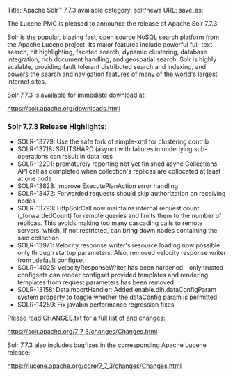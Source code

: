 Title: Apache Solr™ 7.7.3 available
category: solr/news
URL: 
save_as: 

The Lucene PMC is pleased to announce the release of Apache Solr 7.7.3.

Solr is the popular, blazing fast, open source NoSQL search platform from the Apache Lucene project. Its major features include powerful full-text search, hit highlighting, faceted search, dynamic clustering, database integration, rich document handling, and geospatial search. Solr is highly scalable, providing fault tolerant distributed search and indexing, and powers the search and navigation features of many of the world's largest internet sites.

Solr 7.7.3 is available for immediate download at:

  <https://solr.apache.org/downloads.html>

### Solr 7.7.3 Release Highlights:

* SOLR-13779: Use the safe fork of simple-xml for clustering contrib
* SOLR-13718: SPLITSHARD (async) with failures in underlying sub-operations can result in data loss
* SOLR-12291: prematurely reporting not yet finished async Collections API call as completed when collection's replicas are collocated at least at one node
* SOLR-13828: Improve ExecutePlanAction error handling
* SOLR-13472: Forwarded requests should skip authorization on receiving nodes
* SOLR-13793: HttpSolrCall now maintains internal request count (_forwardedCount) for remote queries and limits them to
  the number of replicas. This avoids making too many cascading calls to remote servers, which, if not restricted, can
  bring down nodes containing the said collection
* SOLR-13971: Velocity response writer's resource loading now possible only through startup parameters. Also, removed velocity 
  response writer from _default configset
* SOLR-14025: VelocityResponseWriter has been hardened - only trusted configsets can render configset provided
  templates and rendering templates from request parameters has been removed.
* SOLR-13158: DataImportHandler: Added enable.dih.dataConfigParam system property to toggle whether the dataConfig param
  is permitted
* SOLR-14259: Fix javabin performance regression fixes 

Please read CHANGES.txt for a full list of and changes:

  <https://solr.apache.org/7_7_3/changes/Changes.html>

Solr 7.7.3 also includes bugfixes in the corresponding Apache Lucene release:

  <https://lucene.apache.org/core/7_7_3/changes/Changes.html>

